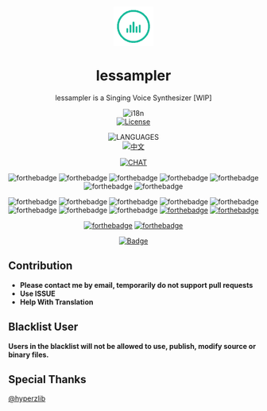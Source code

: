 <div align="center"><img width="80" src="assets/icon_128.gif" alt="lessampler logo"></div>
<h1 align="center"><b>lessampler</b></h1>
<p align="center">lessampler is a Singing Voice Synthesizer [WIP]</p>

<div align="center">

  ![i18n](https://img.shields.io/badge/I18N-READY!🌍-green?style=for-the-badge)  
  [![License](https://img.shields.io/badge/License-GNU%20General%20Public%20License%20v3.0-orange?style=for-the-badge)](https://github.com/GloomyGhost-MosquitoSeal/lessampler/blob/master/LICENSE)

  ![LANGUAGES](https://img.shields.io/badge/CHOOSE-LANGUAGE-important?style=for-the-badge)  
  [![中文](https://img.shields.io/badge/LANG-中文-red?style=for-the-badge)](https://github.com/GloomyGhost-MosquitoSeal/lessampler/blob/master/README.CN.md)

  [![CHAT](https://img.shields.io/badge/CHAT%20ON-GITTER%20-brightgreen?style=for-the-badge)](https://gitter.im/LESSAMPLER)

  ![forthebadge](https://forthebadge.com/images/badges/built-by-crips.svg)
  ![forthebadge](https://forthebadge.com/images/badges/built-by-developers.svg)
  ![forthebadge](https://forthebadge.com/images/badges/built-by-hipsters.svg)
  ![forthebadge](https://forthebadge.com/images/badges/built-with-love.svg)
  ![forthebadge](https://forthebadge.com/images/badges/built-with-swag.svg)
  ![forthebadge](https://forthebadge.com/images/badges/built-with-resentment.svg)
  ![forthebadge](https://forthebadge.com/images/badges/built-with-science.svg)

  ![forthebadge](https://forthebadge.com/images/badges/powered-by-case-western-reserve.svg)
  ![forthebadge](https://forthebadge.com/images/badges/powered-by-comcast.svg)
  ![forthebadge](https://forthebadge.com/images/badges/powered-by-electricity.svg)
  ![forthebadge](https://forthebadge.com/images/badges/powered-by-jeffs-keyboard.svg)
  ![forthebadge](https://forthebadge.com/images/badges/powered-by-netflix.svg)
  ![forthebadge](https://forthebadge.com/images/badges/powered-by-oxygen.svg)
  ![forthebadge](https://forthebadge.com/images/badges/powered-by-water.svg)
  ![forthebadge](https://forthebadge.com/images/badges/powered-by-watergate.svg)
  [![forthebadge](https://forthebadge.com/images/badges/powered-by-electricity.svg)](https://forthebadge.com)
  [![forthebadge](https://forthebadge.com/images/badges/made-with-python.svg)](https://forthebadge.com)

  [![forthebadge](https://forthebadge.com/images/badges/you-didnt-ask-for-this.svg)](https://forthebadge.com)
  [![forthebadge](https://forthebadge.com/images/badges/contains-cat-gifs.svg)](https://forthebadge.com)

  [![Badge](https://img.shields.io/badge/link-996.icu-%23FF4D5B.svg?style=for-the-badge)](https://996.icu/#/en_US)

</div>

## Contribution
- **Please contact me by email, temporarily do not support pull requests**  
- **Use ISSUE**
- **Help With Translation**

## Blacklist User
**Users in the blacklist will not be allowed to use, publish, modify source or binary files.**  

## Special Thanks
[@hyperzlib](https://github.com/hyperzlib)
